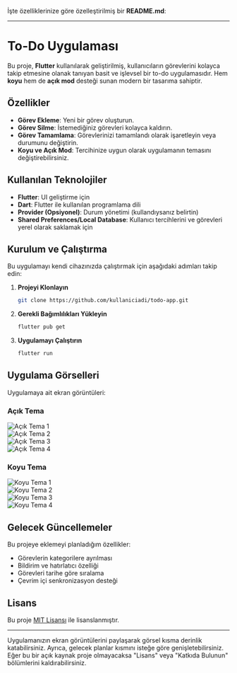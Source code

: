 İşte özelliklerinize göre özelleştirilmiş bir **README.md**:  

---

# To-Do Uygulaması  

Bu proje, **Flutter** kullanılarak geliştirilmiş, kullanıcıların görevlerini kolayca takip etmesine olanak tanıyan basit ve işlevsel bir to-do uygulamasıdır. Hem **koyu** hem de **açık mod** desteği sunan modern bir tasarıma sahiptir.  

## Özellikler  
- **Görev Ekleme**: Yeni bir görev oluşturun.  
- **Görev Silme**: İstemediğiniz görevleri kolayca kaldırın.  
- **Görev Tamamlama**: Görevlerinizi tamamlandı olarak işaretleyin veya durumunu değiştirin.  
- **Koyu ve Açık Mod**: Tercihinize uygun olarak uygulamanın temasını değiştirebilirsiniz.  

## Kullanılan Teknolojiler  
- **Flutter**: UI geliştirme için  
- **Dart**: Flutter ile kullanılan programlama dili  
- **Provider (Opsiyonel)**: Durum yönetimi (kullandıysanız belirtin)  
- **Shared Preferences/Local Database**: Kullanıcı tercihlerini ve görevleri yerel olarak saklamak için  

## Kurulum ve Çalıştırma  
Bu uygulamayı kendi cihazınızda çalıştırmak için aşağıdaki adımları takip edin:  

1. **Projeyi Klonlayın**  
   ```bash  
   git clone https://github.com/kullaniciadi/todo-app.git  
   ```  

2. **Gerekli Bağımlılıkları Yükleyin**  
   ```bash  
   flutter pub get  
   ```  

3. **Uygulamayı Çalıştırın**  
   ```bash  
   flutter run  
   ```  

## Uygulama Görselleri  
Uygulamaya ait ekran görüntüleri:  

### Açık Tema  
![Açık Tema 1](./lib/images/light_theme_1.png)  
![Açık Tema 2](./lib/images/light_theme_2.png)  
![Açık Tema 3](./lib/images/light_theme_3.png)  
![Açık Tema 4](./lib/images/light_theme_4.png)  

### Koyu Tema  
![Koyu Tema 1](./lib/images/dark_theme_1.png)  
![Koyu Tema 2](./lib/images/dark_theme_2.png)  
![Koyu Tema 3](./lib/images/dark_theme_3.png)  
![Koyu Tema 4](./lib/images/dark_theme_4.png) 

## Gelecek Güncellemeler  
Bu projeye eklemeyi planladığım özellikler:  
- Görevlerin kategorilere ayrılması  
- Bildirim ve hatırlatıcı özelliği  
- Görevleri tarihe göre sıralama  
- Çevrim içi senkronizasyon desteği  

## Lisans  
Bu proje [MIT Lisansı](https://opensource.org/licenses/MIT) ile lisanslanmıştır.  

---  

Uygulamanızın ekran görüntülerini paylaşarak görsel kısma derinlik katabilirsiniz. Ayrıca, gelecek planlar kısmını isteğe göre genişletebilirsiniz. Eğer bu bir açık kaynak proje olmayacaksa "Lisans" veya "Katkıda Bulunun" bölümlerini kaldırabilirsiniz.